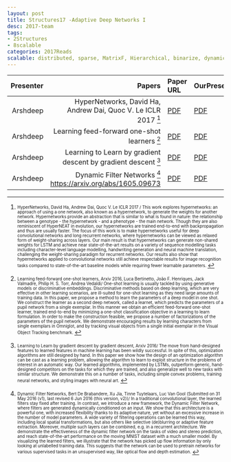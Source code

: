 ```yaml
---
layout: post
title: Structures17 -Adaptive Deep Networks I
desc: 2017-team
tags:
- 2Structures
- 8scalable
categories: 2017Reads
scalable: distributed, sparse, MatrixF, Hierarchical, binarize, dynamic 
---
```




| Presenter | Papers | Paper URL| OurPresentation |
| -----: | ---------------------------: | :----- | :----- |
| Arshdeep |  HyperNetworks, David Ha, Andrew Dai, Quoc V. Le ICLR 2017 [^1] | [PDF](https://arxiv.org/abs/1609.09106)  |  [PDF]({{site.baseurl}}/MoreTalksTeam/Arsh/17-01-hypernetworks_parameter_prediction.pdf) | 
| Arshdeep |  Learning feed-forward one-shot learners [^2]| [PDF](https://arxiv.org/abs/1606.05233) |  [PDF]({{site.baseurl}}/MoreTalksTeam/Arsh/17-02-one_shot_parameter_prediction.pdf) | 
| Arshdeep |  Learning to Learn by gradient descent by gradient descent [^3]| [PDF](https://arxiv.org/abs/1606.04474) |  [PDF]({{site.baseurl}}/MoreTalksTeam/Arsh/17-03-gradient_descent_parameter_prediction.pdf) | 
|  Arshdeep | Dynamic Filter Networks [^4] https://arxiv.org/abs/1605.09673 | [PDF](https://arxiv.org/abs/1605.09673) |  [PDF]({{site.baseurl}}/MoreTalksTeam/Arsh/17-04-dynamic-filter-networks.pdf) | 


[^1]: <sub><sup> HyperNetworks, David Ha, Andrew Dai, Quoc V. Le ICLR 2017 / This work explores hypernetworks: an approach of using a one network, also known as a hypernetwork, to generate the weights for another network. Hypernetworks provide an abstraction that is similar to what is found in nature: the relationship between a genotype - the hypernetwork - and a phenotype - the main network. Though they are also reminiscent of HyperNEAT in evolution, our hypernetworks are trained end-to-end with backpropagation and thus are usually faster. The focus of this work is to make hypernetworks useful for deep convolutional networks and long recurrent networks, where hypernetworks can be viewed as relaxed form of weight-sharing across layers. Our main result is that hypernetworks can generate non-shared weights for LSTM and achieve near state-of-the-art results on a variety of sequence modelling tasks including character-level language modelling, handwriting generation and neural machine translation, challenging the weight-sharing paradigm for recurrent networks. Our results also show that hypernetworks applied to convolutional networks still achieve respectable results for image recognition tasks compared to state-of-the-art baseline models while requiring fewer learnable parameters. </sup></sub>

[^2]: <sub><sup> Learning feed-forward one-shot learners, Arxiv  2016, Luca Bertinetto, João F. Henriques, Jack Valmadre, Philip H. S. Torr, Andrea Vedaldi/ One-shot learning is usually tackled by using generative models or discriminative embeddings. Discriminative methods based on deep learning, which are very effective in other learning scenarios, are ill-suited for one-shot learning as they need large amounts of training data. In this paper, we propose a method to learn the parameters of a deep model in one shot. We construct the learner as a second deep network, called a learnet, which predicts the parameters of a pupil network from a single exemplar. In this manner we obtain an efficient feed-forward one-shot learner, trained end-to-end by minimizing a one-shot classification objective in a learning to learn formulation. In order to make the construction feasible, we propose a number of factorizations of the parameters of the pupil network. We demonstrate encouraging results by learning characters from single exemplars in Omniglot, and by tracking visual objects from a single initial exemplar in the Visual Object Tracking benchmark. </sup></sub>


[^3]: <sub><sup> Learning to Learn by gradient descent by gradient descent, Arxiv  2016/ The move from hand-designed features to learned features in machine learning has been wildly successful. In spite of this, optimization algorithms are still designed by hand. In this paper we show how the design of an optimization algorithm can be cast as a learning problem, allowing the algorithm to learn to exploit structure in the problems of interest in an automatic way. Our learned algorithms, implemented by LSTMs, outperform generic, hand-designed competitors on the tasks for which they are trained, and also generalize well to new tasks with similar structure. We demonstrate this on a number of tasks, including simple convex problems, training neural networks, and styling images with neural art. </sup></sub>



[^4]: <sub><sup> Dynamic Filter Networks, Bert De Brabandere, Xu Jia, Tinne Tuytelaars, Luc Van Gool (Submitted on 31 May 2016 (v1), last revised 6 Jun 2016 (this version, v2))/ In a traditional convolutional layer, the learned filters stay fixed after training. In contrast, we introduce a new framework, the Dynamic Filter Network, where filters are generated dynamically conditioned on an input. We show that this architecture is a powerful one, with increased flexibility thanks to its adaptive nature, yet without an excessive increase in the number of model parameters. A wide variety of filtering operations can be learned this way, including local spatial transformations, but also others like selective (de)blurring or adaptive feature extraction. Moreover, multiple such layers can be combined, e.g. in a recurrent architecture. We demonstrate the effectiveness of the dynamic filter network on the tasks of video and stereo prediction, and reach state-of-the-art performance on the moving MNIST dataset with a much smaller model. By visualizing the learned filters, we illustrate that the network has picked up flow information by only looking at unlabelled training data. This suggests that the network can be used to pretrain networks for various supervised tasks in an unsupervised way, like optical flow and depth estimation. </sup></sub>
